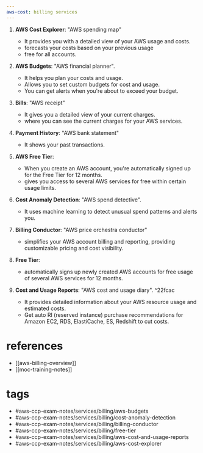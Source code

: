 ```yaml
---
aws-cost: billing services
---
```

1. **AWS Cost Explorer**: "AWS spending map"
	- It provides you with a detailed view of your AWS usage and costs.
	- forecasts your costs based on your previous usage
	- free for all accounts.
    
2. **AWS Budgets**: "AWS financial planner". 
	- It helps you plan your costs and usage.
	- Allows you to set custom budgets for cost and usage. 
	- You can get alerts when you're about to exceed your budget.
    
3. **Bills**: "AWS receipt" 
	- It gives you a detailed view of your current charges.
	- where you can see the current charges for your AWS services.
    
4. **Payment History**: "AWS bank statement" 
	- It shows your past transactions.

5. **AWS Free Tier**: 
	-  When you create an AWS account, you're automatically signed up for the Free Tier for 12 months.
	- gives you access to several AWS services for free within certain usage limits.

6. **Cost Anomaly Detection**: "AWS spend detective". 
	- It uses machine learning to detect unusual spend patterns and alerts you.
    
7. **Billing Conductor**: "AWS price orchestra conductor"
	- simplifies your AWS account billing and reporting, providing customizable pricing and cost visibility.
    
8. **Free Tier**:  
	- automatically signs up newly created AWS accounts for free usage of several AWS services for 12 months.
    
9.  **Cost and Usage Reports**: "AWS cost and usage diary".  ^22fcac
	- It provides detailed information about your AWS resource usage and estimated costs.
	- Get auto RI (reserved instance) purchase recommendations for Amazon EC2, RDS, ElastiCache, ES, Redshift to cut costs.

# references 
- [[aws-billing-overview]]
- [[moc-training-notes]]

# tags
- #aws-ccp-exam-notes/services/billing/aws-budgets   
- #aws-ccp-exam-notes/services/billing/cost-anomaly-detection
- #aws-ccp-exam-notes/services/billing/billing-conductor
- #aws-ccp-exam-notes/services/billing/free-tier 
- #aws-ccp-exam-notes/services/billing/aws-cost-and-usage-reports
- #aws-ccp-exam-notes/services/billing/aws-cost-explorer 